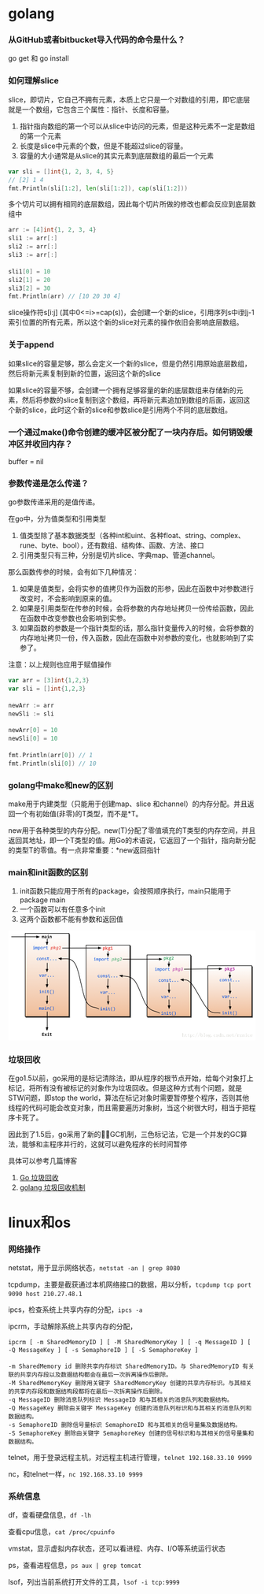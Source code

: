 # golang
### 从GitHub或者bitbucket导入代码的命令是什么？
go get 和 go install

### 如何理解slice
slice，即切片，它自己不拥有元素，本质上它只是一个对数组的引用，即它底层就是一个数组，它包含三个属性：指针、长度和容量。   
1. 指针指向数组的第一个可以从slice中访问的元素，但是这种元素不一定是数组的第一个元素
2. 长度是slice中元素的个数，但是不能超过slice的容量。
3. 容量的大小通常是从slice的其实元素到底层数组的最后一个元素

```go
var sli = []int{1, 2, 3, 4, 5}
// [2] 1 4
fmt.Println(sli[1:2], len(sli[1:2]), cap(sli[1:2]))
```

多个切片可以拥有相同的底层数组，因此每个切片所做的修改也都会反应到底层数组中
```go
arr := [4]int{1, 2, 3, 4}
sli1 := arr[:]
sli2 := arr[:]
sli3 := arr[:]

sli1[0] = 10
sli2[1] = 20
sli3[2] = 30
fmt.Println(arr) // [10 20 30 4]
```

slice操作符s[i:j] (其中0<=i>=cap(s))，会创建一个新的slice，引用序列s中i到j-1索引位置的所有元素，所以这个新的slice对元素的操作依旧会影响底层数组。

### 关于append
如果slice的容量足够，那么会定义一个新的slice，但是仍然引用原始底层数组，然后将新元素复制到新的位置，返回这个新的slice

如果slice的容量不够，会创建一个拥有足够容量的新的底层数组来存储新的元素，然后将参数的slice复制到这个数组，再将新元素追加到数组的后面，返回这个新的slice，此时这个新的slice和参数slice是引用两个不同的底层数组。

### 一个通过make()命令创建的缓冲区被分配了一块内存后。如何销毁缓冲区并收回内存？
buffer = nil

### 参数传递是怎么传递？
go参数传递采用的是值传递。

在go中，分为值类型和引用类型
1. 值类型除了基本数据类型（各种int和uint、各种float、string、complex、rune、byte、bool），还有数组、结构体、函数、方法、接口
2. 引用类型只有三种，分别是切片slice、字典map、管道channel。

那么函数传参的时候，会有如下几种情况：
1. 如果是值类型，会将实参的值拷贝作为函数的形参，因此在函数中对参数进行改变时，不会影响到原来的值。
2. 如果是引用类型在传参的时候，会将参数的内存地址拷贝一份传给函数，因此在函数中改变参数也会影响到实参。
3. 如果函数的参数是一个指针类型的话，那么指针变量传入的时候，会将参数的内存地址拷贝一份，传入函数，因此在函数中对参数的变化，也就影响到了实参了。

注意：以上规则也应用于赋值操作
```go
var arr = [3]int{1,2,3}
var sli = []int{1,2,3}

newArr := arr
newSli := sli

newArr[0] = 10
newSli[0] = 10

fmt.Println(arr[0]) // 1
fmt.Println(sli[0]) // 10
```

### golang中make和new的区别
make用于内建类型（只能用于创建map、slice 和channel）的内存分配。并且返回一个有初始值(非零)的T类型，而不是*T。

new用于各种类型的内存分配。new(T)分配了零值填充的T类型的内存空间，并且返回其地址，即一个T类型的值。用Go的术语说，它返回了一个指针，指向新分配的类型T的零值。有一点非常重要：*new返回指针

### main和init函数的区别
1. init函数只能应用于所有的package，会按照顺序执行，main只能用于package main
2. 一个函数可以有任意多个init
3. 这两个函数都不能有参数和返回值

![main&initn](../images/main&init.png)

### 垃圾回收
在go1.5以前，go采用的是标记清除法，即从程序的根节点开始，给每个对象打上标记，将所有没有被标记的对象作为垃圾回收。但是这种方式有个问题，就是STW问题，即stop the world，算法在标记对象时需要暂停整个程序，否则其他线程的代码可能会改变对象，而且需要遍历对象树，当这个树很大时，相当于把程序卡死了。

因此到了1.5后，go采用了新的GC机制，三色标记法，它是一个并发的GC算法，能够和主程序并行的，这就可以避免程序的长时间暂停

具体可以参考几篇博客
1. [Go 垃圾回收](https://studygolang.com/articles/11904)
2. [golang 垃圾回收机制](https://blog.csdn.net/u010230794/article/details/78909780)

# linux和os
### 网络操作
netstat，用于显示网络状态，`netstat -an | grep 8080`

tcpdump，主要是截获通过本机网络接口的数据，用以分析，`tcpdump tcp port 9090 host 210.27.48.1`

ipcs，检查系统上共享内存的分配，`ipcs -a`

ipcrm，手动解除系统上共享内存的分配，
```
ipcrm [ -m SharedMemoryID ] [ -M SharedMemoryKey ] [ -q MessageID ] [ -Q MessageKey ] [ -s SemaphoreID ] [ -S SemaphoreKey ]

-m SharedMemory id 删除共享内存标识 SharedMemoryID。与 SharedMemoryID 有关联的共享内存段以及数据结构都会在最后一次拆离操作后删除。
-M SharedMemoryKey 删除用关键字 SharedMemoryKey 创建的共享内存标识。与其相关的共享内存段和数据结构段都将在最后一次拆离操作后删除。
-q MessageID 删除消息队列标识 MessageID 和与其相关的消息队列和数据结构。
-Q MessageKey 删除由关键字 MessageKey 创建的消息队列标识和与其相关的消息队列和数据结构。
-s SemaphoreID 删除信号量标识 SemaphoreID 和与其相关的信号量集及数据结构。
-S SemaphoreKey 删除由关键字 SemaphoreKey 创建的信号标识和与其相关的信号量集和数据结构。
```

telnet，用于登录远程主机，对远程主机进行管理，`telnet 192.168.33.10 9999`  

nc，和telnet一样，`nc 192.168.33.10 9999`

### 系统信息
df，查看硬盘信息，`df -lh`

查看cpu信息，`cat /proc/cpuinfo`  

vmstat，显示虚拟内存状态，还可以看进程、内存、I/O等系统运行状态

ps，查看进程信息，`ps aux | grep tomcat`

lsof，列出当前系统打开文件的工具，`lsof -i tcp:9999`
